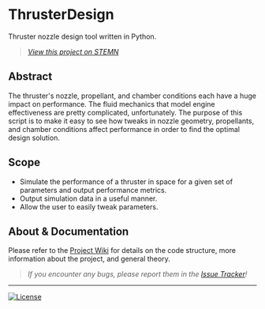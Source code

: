 # ThrusterDesign
Thruster nozzle design tool written in Python.

> *[View this project on STEMN](https://stemn.com/users/philiplinden)*

## Abstract
The thruster's nozzle, propellant, and chamber conditions each have a huge impact on performance. The fluid mechanics that model engine effectiveness are pretty complicated, unfortunately. The purpose of this script is to make it easy to see how tweaks in nozzle geometry, propellants, and chamber conditions affect performance in order to find the optimal design solution.

## Scope
* Simulate the performance of a thruster in space for a given set of parameters and output performance metrics.
* Output simulation data in a useful manner.
* Allow the user to easily tweak parameters.

## About & Documentation
Please refer to the [Project Wiki](https://github.com/runphilrun/ThrusterDesign/wiki) for details on the code structure, more information about the project, and general theory.

> *If you encounter any bugs, please report them in the [Issue Tracker](https://github.com/runphilrun/ThrusterDesign/issues)!*

***
[![License](https://img.shields.io/github/license/runphilrun/ThrusterDesign.svg?style=flat-square)](https://github.com/runphilrun/ThrusterDesign/blob/master/LICENSE.md)
